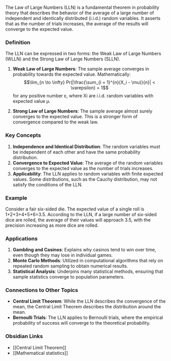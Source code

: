 The Law of Large Numbers (LLN) is a fundamental theorem in probability theory that describes the behavior of the average of a large number of independent and identically distributed (i.i.d.) random variables. It asserts that as the number of trials increases, the average of the results will converge to the expected value.

### Definition

The LLN can be expressed in two forms: the Weak Law of Large Numbers (WLLN) and the Strong Law of Large Numbers (SLLN).

1. **Weak Law of Large Numbers**: The sample average converges in probability towards the expected value. Mathematically: 
$$\lim_{n \to \infty} Pr(|\frac{\sum_{i = 1}^{n}(X_i - \mu)}{n}| < \varepsilon) = 1$$
for any positive number ε, where Xi are i.i.d. random variables with expected value μ.
    
2. **Strong Law of Large Numbers**: The sample average almost surely converges to the expected value. This is a stronger form of convergence compared to the weak law.

### Key Concepts

1. **Independence and Identical Distribution**: The random variables must be independent of each other and have the same probability distribution.
2. **Convergence to Expected Value**: The average of the random variables converges to the expected value as the number of trials increases.
3. **Applicability**: The LLN applies to random variables with finite expected values. Some distributions, such as the Cauchy distribution, may not satisfy the conditions of the LLN.

### Example

Consider a fair six-sided die. The expected value of a single roll is 1+2+3+4+5+6​=3.5. According to the LLN, if a large number of six-sided dice are rolled, the average of their values will approach 3.5, with the precision increasing as more dice are rolled.

### Applications

1. **Gambling and Casinos**: Explains why casinos tend to win over time, even though they may lose in individual games.
2. **Monte Carlo Methods**: Utilized in computational algorithms that rely on repeated random sampling to obtain numerical results.
3. **Statistical Analysis**: Underpins many statistical methods, ensuring that sample statistics converge to population parameters.

### Connections to Other Topics

- **Central Limit Theorem**: While the LLN describes the convergence of the mean, the Central Limit Theorem describes the distribution around the mean.
- **Bernoulli Trials**: The LLN applies to Bernoulli trials, where the empirical probability of success will converge to the theoretical probability.

### Obsidian Links

- [[Central Limit Theorem]]
- [[Mathematical statistics]]